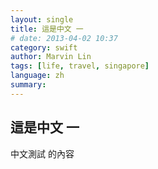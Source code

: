 ```yaml
---
layout: single
title: 這是中文 一
# date: 2013-04-02 10:37
category: swift
author: Marvin Lin
tags: [life, travel, singapore]
language: zh
summary: 
---
```

## 這是中文 一

中文測試
的內容